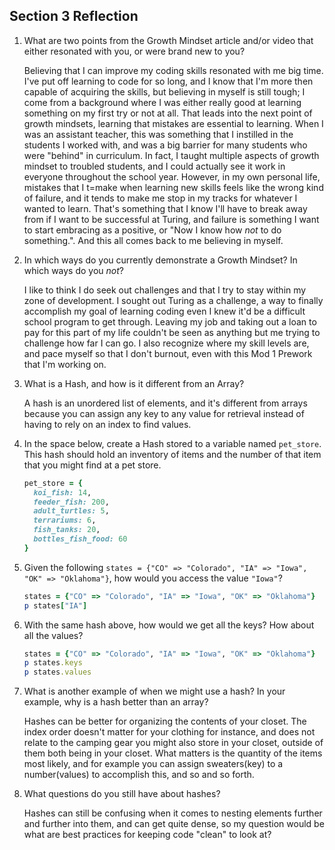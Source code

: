 ## Section 3 Reflection

1. What are two points from the Growth Mindset article and/or video that either resonated with you, or were brand new to you?

    Believing that I can improve my coding skills resonated with me big time. I've put off learning to code for so long, and I know that I'm more then capable of acquiring the skills, but believing in myself is still tough; I come from a background where I was either really good at learning something on my first try or not at all. That leads into the next point of growth mindsets, learning that mistakes are essential to learning. When I was an assistant teacher, this was something that I instilled in the students I worked with, and was a big barrier for many students who were "behind" in curriculum. In fact, I taught multiple aspects of growth mindset to troubled students, and I could actually see it work in everyone throughout the school year. However, in my own personal life, mistakes that I t=make when learning new skills feels like the wrong kind of failure, and it tends to make me stop in my tracks for whatever I wanted to learn. That's something that I know I'll have to break away from if I want to be successful at Turing, and failure is something I want to start embracing as a positive, or "Now I know how *not* to do something.". And this all comes back to me believing in myself.

1. In which ways do you currently demonstrate a Growth Mindset? In which ways do you _not_?


    I like to think I do seek out challenges and that I try to stay within my zone of development. I sought out Turing as a challenge, a way to finally accomplish my goal of learning coding even I knew it'd be a difficult school program to get through. Leaving my job and taking out a loan to pay for this part of my life couldn't be seen as anything but me trying to challenge how far I can go. I also recognize where my skill levels are, and pace myself so that I don't burnout, even with this Mod 1 Prework that I'm working on.

1. What is a Hash, and how is it different from an Array?

    A hash is an unordered list of elements, and it's different from arrays because you can assign any key to any value for retrieval instead of having to rely on an index to find values.

1. In the space below, create a Hash stored to a variable named `pet_store`.  This hash should hold an inventory of items and the number of that item that you might find at a pet store.

    ```ruby
    pet_store = {
      koi_fish: 14,
      feeder_fish: 200,
      adult_turtles: 5,
      terrariums: 6,
      fish_tanks: 20,
      bottles_fish_food: 60
    }
    ```

1. Given the following `states = {"CO" => "Colorado", "IA" => "Iowa", "OK" => "Oklahoma"}`, how would you access the value `"Iowa"`?

    ```ruby
    states = {"CO" => "Colorado", "IA" => "Iowa", "OK" => "Oklahoma"}
    p states["IA"]
    ```

1. With the same hash above, how would we get all the keys?  How about all the values?

    ```ruby
    states = {"CO" => "Colorado", "IA" => "Iowa", "OK" => "Oklahoma"}
    p states.keys
    p states.values
    ```

1. What is another example of when we might use a hash?  In your example, why is a hash better than an array?

    Hashes can be better for organizing the contents of your closet. The index order doesn't matter for your clothing for instance, and does not relate to the camping gear you might also store in your closet, outside of them both being in your closet. What matters is the quantity of the items most likely, and for example you can assign sweaters(key) to a number(values) to accomplish this, and so and so forth.

1. What questions do you still have about hashes?

    Hashes can still be confusing when it comes to nesting elements further and further into them, and can get quite dense, so my question would be what are best practices for keeping code "clean" to look at?
